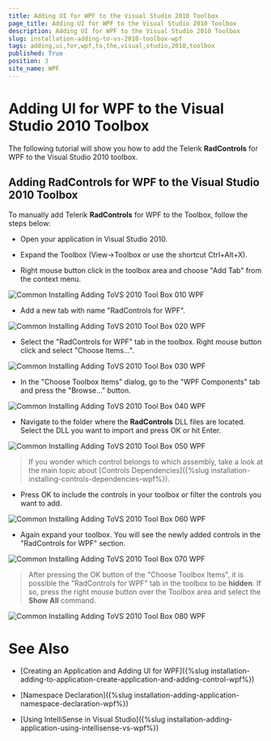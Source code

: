 ```yaml
---
title: Adding UI for WPF to the Visual Studio 2010 Toolbox
page_title: Adding UI for WPF to the Visual Studio 2010 Toolbox
description: Adding UI for WPF to the Visual Studio 2010 Toolbox
slug: installation-adding-to-vs-2010-toolbox-wpf
tags: adding,ui,for,wpf,to,the,visual,studio,2010,toolbox
published: True
position: 3
site_name: WPF
---
```


# Adding UI for WPF to the Visual Studio 2010 Toolbox

The following tutorial will show you how to add the Telerik __RadControls__ for WPF to the Visual Studio 2010 toolbox.

## Adding RadControls for WPF to the Visual Studio 2010 Toolbox

To manually add Telerik __RadControls__ for WPF to the Toolbox, follow the steps below:

* Open your application in Visual Studio 2010.

* Expand the Toolbox (View->Toolbox or use the shortcut Ctrl+Alt+X). 

* Right mouse button click in the toolbox area and choose "Add Tab" from the context menu.

 ![Common Installing Adding ToVS 2010 Tool Box 010 WPF](images/Common_InstallingAddingToVS2010ToolBox_010_WPF.png)
 
* Add a new tab with name "RadControls for WPF".

![Common Installing Adding ToVS 2010 Tool Box 020 WPF](images/Common_InstallingAddingToVS2010ToolBox_020_WPF.png)

* Select the "RadControls for WPF" tab in the toolbox. Right mouse button click and select "Choose Items...".

 ![Common Installing Adding ToVS 2010 Tool Box 030 WPF](images/Common_InstallingAddingToVS2010ToolBox_030_WPF.png)

* In the "Choose Toolbox Items" dialog, go to the "WPF Components" tab and press the "Browse..." button.

 ![Common Installing Adding ToVS 2010 Tool Box 040 WPF](images/Common_InstallingAddingToVS2010ToolBox_040_WPF.png)

* Navigate to the folder where the __RadControls__ DLL files are located. Select the DLL you want to import and press OK or hit Enter.

![Common Installing Adding ToVS 2010 Tool Box 050 WPF](images/Common_InstallingAddingToVS2010ToolBox_050_WPF.png)

>If you wonder which control belongs to which assembly, take a look at the main topic about [Controls Dependencies]({%slug installation-installing-controls-dependencies-wpf%}).

* Press OK to include the controls in your toolbox or filter the controls you want to add.

![Common Installing Adding ToVS 2010 Tool Box 060 WPF](images/Common_InstallingAddingToVS2010ToolBox_060_WPF.png)

* Again expand your toolbox. You will see the newly added controls in the "RadControls for WPF" section.

![Common Installing Adding ToVS 2010 Tool Box 070 WPF](images/Common_InstallingAddingToVS2010ToolBox_070_WPF.png)

>After pressing the OK button of the "Choose Toolbox Items", it is possible the "RadControls for WPF" tab in the toolbox to be __hidden__. If so, press the right mouse button over the Toolbox area and select the __Show All__ command.

![Common Installing Adding ToVS 2010 Tool Box 080 WPF](images/Common_InstallingAddingToVS2010ToolBox_080_WPF.png)

# See Also

 * [Creating an Application and Adding UI for WPF]({%slug installation-adding-to-application-create-application-and-adding-control-wpf%})

 * [Namespace Declaration]({%slug installation-adding-application-namespace-declaration-wpf%})

 * [Using IntelliSense in Visual Studio]({%slug installation-adding-application-using-intellisense-vs-wpf%})
